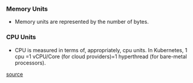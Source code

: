 ### Memory Units
- Memory units are represented by the number of bytes.

### CPU Units
- CPU is measured in terms of, appropriately, cpu units. In Kubernetes, 1 cpu =1 vCPU/Core (for cloud providers)=1 hyperthread (for bare-metal processors).




[source](https://medium.ninja/swlh/understanding-kubernetes-resource-cpu-and-memory-units-30284b3cc866)
